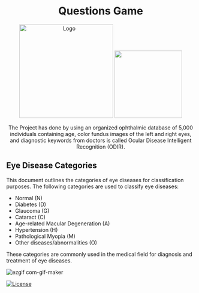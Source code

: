 <div style="text-align:center;">
 
</div>

<h1 align="center">Questions Game</h1>
<p align="center">
 <img src="https://i.ibb.co/WPJC1RP/zyad-basic-file.png" alt="Logo" width="250"/> <img src="https://i.ibb.co/PcDgJL7/logo.png" width="180"/>
    <p align="center">   
The Project has done by using an organized ophthalmic database of 5,000 individuals containing age, color fundus images of the left and right eyes, and diagnostic keywords from doctors is called Ocular Disease Intelligent Recognition (ODIR). 
    </p>
</p>


## Eye Disease Categories

This document outlines the categories of eye diseases for classification purposes. The following categories are used to classify eye diseases:

- Normal (N)
- Diabetes (D)
- Glaucoma (G)
- Cataract (C)
- Age-related Macular Degeneration (A)
- Hypertension (H)
- Pathological Myopia (M)
- Other diseases/abnormalities (O)

These categories are commonly used in the medical field for diagnosis and treatment of eye diseases.

![ezgif com-gif-maker](https://user-images.githubusercontent.com/96571298/230507314-ce688237-5a60-4798-b87c-7d47e77ccb8a.gif)



[![License](https://img.shields.io/badge/License-Apache%202.0-blue.svg)](https://opensource.org/licenses/Apache-2.0)
